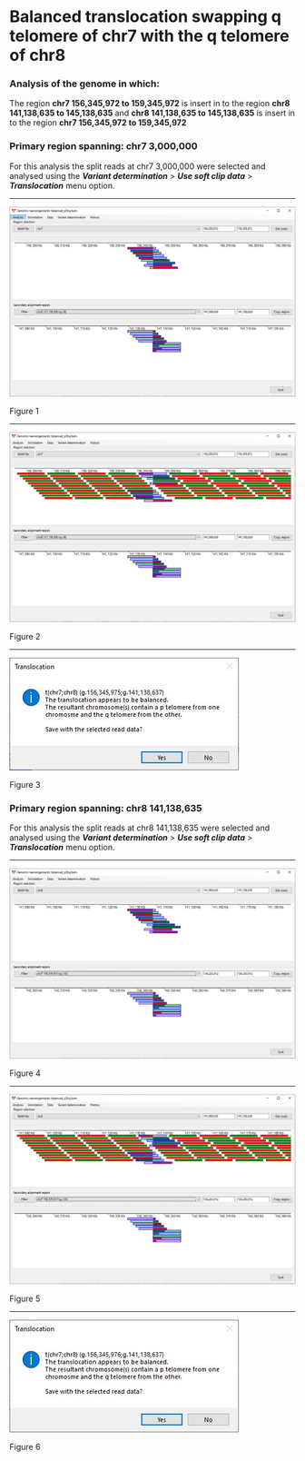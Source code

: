 # Balanced translocation swapping q telomere of chr7 with the q telomere of  chr8

### Analysis of the genome in which: 

The region **chr7 156,345,972 to 159,345,972** is insert in to the region **chr8 141,138,635 to 145,138,635** and **chr8 141,138,635 to 145,138,635** is insert in to the region **chr7 156,345,972 to 159,345,972** 

### Primary region spanning: chr7 3,000,000 

For this analysis the split reads at chr7 3,000,000 were selected and analysed using the ___Variant determination___ > ___Use soft clip data___ > ___Translocation___ menu option.<hr />

![image](images/balanced_qToq_1.jpg)

Figure 1

<hr />

![image](images/balanced_qToq_1_all.jpg)

Figure 2

<hr />

![image](images/balanced_qToq_1_results.jpg)

Figure 3

### Primary region spanning: chr8 141,138,635 

For this analysis the split reads at chr8 141,138,635 were selected and analysed using the ___Variant determination___ > ___Use soft clip data___ > ___Translocation___ menu option.<hr />

![image](images/balanced_qToq_2.jpg)

Figure 4

<hr />

![image](images/balanced_qToq_2_all.jpg)

Figure 5

<hr />

![image](images/balanced_qToq_2_results.jpg)

Figure 6

